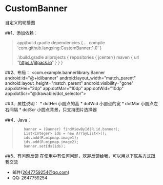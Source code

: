 # CustomBanner
自定义的轮播图

##1、添加依赖：

>app\build.gradle
>dependencies {
    ...
    compile 'com.github.langxing:CustomBanner:1.0'
>}
>
>
>.\build.gradle
>allprojects {
    repositories {
        jcenter()
        maven { url "https://jitpack.io" }
    }
>}

##2、布局：
    <com.example.bannerlibrary.Banner
        android:id="@+id/banner"
        android:layout_width="match_parent"
        android:layout_height="match_parent"
        android:visibility="gone"
        app:dotHei="2dp"
        app:dotMar="10dp"
        app:dotWid="10dp"
        app:dotScr="@drawable/dot_selector">

##3、属性说明：
       * dotHei 小圆点的高
       * dotWid 小圆点的宽
       * dotMar 小圆点左右间隔
       * dotScr 小圆点背景，只支持图片选择器

##4、Java：
>        banner = (Banner) findViewById(R.id.banner);
>        List<Integer> ids = new ArrayList<>();
>        ids.add(R.mipmap.image1);
>        ids.add(R.mipmap.image2);
>        banner.setIds(ids);        

##5、有问题反馈
在使用中有任何问题，欢迎反馈给我，可以用以下联系方式跟我交流

* 邮件(2647759254@qq.com)
* QQ: 2647759254
